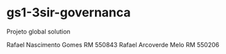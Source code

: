 # gs1-3sir-governanca
Projeto global solution 

Rafael Nascimento Gomes RM 550843
Rafael Arcoverde Melo RM 550206
